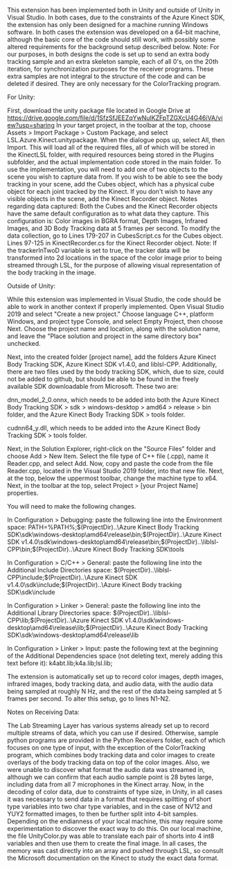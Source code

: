 This extension has been implemented both in Unity and outside of Unity in Visual Studio. In both cases, due to the constraints of the Azure Kinect SDK, the extension has only been designed for a machine running Windows software. In both cases the extension was developed on a 64-bit machine, although the basic core of the code should still work, with possibly some altered requirements for the background setup described below. Note: For our purposes, in both designs the code is set up to send an extra body tracking sample and an extra skeleton sample, each of all 0's, on the 20th iteration, for synchronization purposes for the receiver programs. These extra samples are not integral to the structure of the code and can be deleted if desired. They are only necessary for the ColorTracking program.

For Unity:

First, download the unity package file located in Google Drive at https://drive.google.com/file/d/1SfzSfJEEZqYwNulKZFpTZGXcU4G46iVA/view?usp=sharing In your target project, in the toolbar at the top, choose Assets > Import Package > Custom Package, and select LSL.Azure.Kinect.unitypackage. When the dialogue pops up, select All, then Import. This will load all of the required files, all of which will be stored in the KinectLSL folder, with required resources being stored in the Plugins subfolder, and the actual implementation code stored in the main folder. To use the implementation, you will need to add one of two objects to the scene you wish to capture data from. If you wish to be able to see the body tracking in your scene, add the Cubes object, which has a physical cube object for each joint tracked by the Kinect. If you don't wish to have any visible objects in the scene, add the Kinect Recorder object. Notes regarding data captured: Both the Cubes and the Kinect Recorder objects have the same default configuration as to what data they capture. This configuration is: Color images in BGRA format, Depth Images, Infrared Images, and 3D Body Tracking data at 5 frames per second. To modify the data collection, go to Lines 179-207 in CubesScript.cs for the Cubes object. Lines 97-125 in KinectRecorder.cs for the Kinect Recorder object. Note: If the trackerInTwoD variable is set to true, the tracker data will be transformed into 2d locations in the space of the color image prior to being streamed through LSL, for the purpose of allowing visual representation of the body tracking in the image.

Outside of Unity:

While this extension was implemented in Visual Studio, the code should be able to work in another context if properly implemented. Open Visual Studio 2019 and select "Create a new project." Choose language C++, platform Windows, and project type Console, and select Empty Project, then choose Next. Choose the project name and location, along with the solution name, and leave the "Place solution and project in the same directory box" unchecked.

Next, into the created folder [project name], add the folders Azure Kinect Body Tracking SDK, Azure Kinect SDK v1.4.0, and liblsl-CPP. Additionally, there are two files used by the body tracking SDK, which, due to size, could not be added to github, but should be able to be found in the freely available SDK downloadable from Microsoft. These two are:

dnn_model_2_0.onnx, which needs to be added into both the Azure Kinect Body Tracking SDK > sdk > windows-desktop > amd64 > release > bin folder, and the Azure Kinect Body Tracking SDK > tools folder.

cudnn64_y.dll, which needs to be added into the Azure Kinect Body Tracking SDK > tools folder.

Next, in the Solution Explorer, right-click on the "Source Files" folder and choose Add > New Item. Select the file type of C++ file (.cpp), name it Reader.cpp, and select Add. Now, copy and paste the code from the file Reader.cpp, located in the Visual Studio 2019 folder, into that new file. Next, at the top, below the uppermost toolbar, change the machine type to x64. Next, in the toolbar at the top, select Project > [your Project Name] properties. 

You will need to make the following changes. 

In Configuration > Debugging: paste the following line into the Environment space: PATH=%PATH%;$(ProjectDir)..\Azure Kinect Body Tracking SDK\sdk\windows-desktop\amd64\release\bin;$(ProjectDir)..\Azure Kinect SDK v1.4.0\sdk\windows-desktop\amd64\release\bin;$(ProjectDir)..\liblsl-CPP\bin;$(ProjectDir)..\Azure Kinect Body Tracking SDK\tools 

In Configuration > C/C++ > General: paste the following line into the Additional Include Directories space: $(ProjectDir)..\liblsl-CPP\include;$(ProjectDir)..\Azure Kinect SDK v1.4.0\sdk\include;$(ProjectDir)..\Azure Kinect Body tracking SDK\sdk\include 

In Configuration > Linker > General: paste the following line into the Additional Library Directories space: $(ProjectDir)..\liblsl-CPP\lib;$(ProjectDir)..\Azure Kinect SDK v1.4.0\sdk\windows-desktop\amd64\release\lib;$(ProjectDir)..\Azure Kinect Body Tracking SDK\sdk\windows-desktop\amd64\release\lib 

In Configuration > Linker > Input: paste the following text at the beginning of the Additional Dependencies space (not deleting text, merely adding this text before it): k4abt.lib;k4a.lib;lsl.lib; 


The extension is automatically set up to record color images, depth images, infrared images, body tracking data, and audio data, with the audio data being sampled at roughly N Hz, and the rest of the data being sampled at 5 frames per second. To alter this setup, go to lines N1-N2.

Notes on Receiving Data:

The Lab Streaming Layer has various systems already set up to record multiple streams of data, which you can use if desired. Otherwise, sample python programs are provided in the Python Receivers folder, each of which focuses on one type of input, with the exception of the ColorTracking program, which combines body tracking data and color images to create overlays of the body tracking data on top of the color images. Also, we were unable to discover what format the audio data was streamed in, although we can confirm that each audio sample point is 28 bytes large, including data from all 7 microphones in the Kinect array. Now, in the decoding of color data, due to constraints of type size, in Unity, in all cases it was necessary to send data in a format that requires spiltting of short type variables into two char type variables, and in the case of NV12 and YUY2 formatted images, to then be further split into 4-bit samples. Depending on the endianness of your local machine, this may require some experimentation to discover the exact way to do this. On our local machine, the file UnityColor.py was able to translate each pair of shorts into 4 int8 variables and then use them to create the final image. In all cases, the memory was cast directly into an array and pushed through LSL, so consult the Microsoft documentation on the Kinect to study the exact data format.
